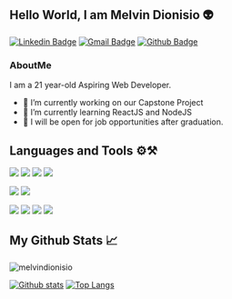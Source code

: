 ## Hello World, I am Melvin Dionisio 👽
[![Linkedin Badge](https://img.shields.io/badge/-MelvinDionisio-0072b1?style=flat&logo=Linkedin&logoColor=white&link=https://www.linkedin.com/in/melvin-dionisio-302b0b209/)](https://www.linkedin.com/in/melvin-dionisio-302b0b209/) 
[![Gmail Badge](https://img.shields.io/badge/-melvinnudo.dionisio021@gmail.com-c14438?style=flat&logo=Gmail&logoColor=white&link=mailto:melvinnudo.dionisio021@gmail.com)](mailto:melvinnudo.dionisio021@gmail.com) 
[![Github Badge](https://img.shields.io/badge/-melvindionisio-grey?style=flat&logo=github&logoColor=white&link=https://github.com/melvindionisio/)](https://www.github.com/melvindionisio/) 



### AboutMe
<p>
I am a 21 year-old Aspiring Web Developer.
</p>

- 🔭 I’m currently working on our Capstone Project
- 🌱 I’m currently learning ReactJS and NodeJS
- 🚀 I will be open for job opportunities after graduation.



## Languages and Tools ⚙️⚒️

<p>
    <img src = "https://img.shields.io/badge/html-%23239120.svg?&style=for-the-badge&logo=html5&logoColor=white"> 
    <img src = "https://img.shields.io/badge/css-%23239120.svg?&style=for-the-badge&logo=css3&logoColor=white">
    <img src="https://img.shields.io/badge/javascript-%23F7DF1E.svg?&style=for-the-badge&logo=javascript&logoColor=black"> 
    <img src="https://img.shields.io/badge/react%20-%2320232a.svg?&style=for-the-badge&logo=react&logoColor=%2361DAFB">
<p>
<p>
    <img src="https://img.shields.io/badge/node.js%20-%2343853D.svg?&style=for-the-badge&logo=node.js&logoColor=white">
    <img src="https://img.shields.io/badge/express.js%20-%23404d59.svg?&style=for-the-badge">
<p>
<p>
    <img src="https://img.shields.io/badge/NPM%20-CB3837?logo=npm&logoColor=white&style=for-the-badge" />
    <img src="https://img.shields.io/badge/Yarn%20-2C8EBB?logo=yarn&logoColor=white&style=for-the-badge" />
    <img src="https://img.shields.io/badge/Git%20-F05032?logo=git&logoColor=white&style=for-the-badge" />
    <img src="https://img.shields.io/badge/github-%23100000.svg?&style=for-the-badge&logo=github&logoColor=white">
<p>

## My Github Stats &#x1f4c8;
<p align=left> <img src=https://komarev.com/ghpvc/?username=melvindionisio alt=melvindionisio /> </p>

[![Github stats](https://github-readme-stats.vercel.app/api?username=melvindionisio&show_icons=true&include_all_commits=true&theme=gruvbox)](https://github.com/rajk3770/github-readme-stats)
[![Top Langs](https://github-readme-stats.vercel.app/api/top-langs/?username=melvindionisio&layout=compact&theme=gruvbox)](https://github.com/rajk3770/github-readme-stats)


</br>
<!--
### Contact me

melvinnudo.dionisio021@gmail.com
<img align="left" alt="medium" src="https://img.shields.io/badge/Gmail-D14836?style=for-the-badge&logo=gmail&logoColor=white" />
-->



<!--
**melvindionisio/melvindionisio** is a ✨ _special_ ✨ repository because its `README.md` (this file) appears on your GitHub profile.

Here are some ideas to get you started:

- 🔭 I’m currently working on ...
- 🌱 I’m currently learning ...
- 👯 I’m looking to collaborate on ...
- 🤔 I’m looking for help with ...
- 💬 Ask me about ...
- 📫 How to reach me: ...
- 😄 Pronouns: ...
- ⚡ Fun fact: ...
-->
